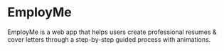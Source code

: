# EmployMe
EmployMe is a web app that helps users create professional resumes &amp; cover letters through a step-by-step guided process with animations.  

